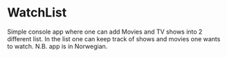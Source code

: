 # WatchList

Simple console app where one can add Movies and TV shows into 2 different list. In the list one can keep track of shows and movies one wants to watch. N.B. app is in Norwegian. 
